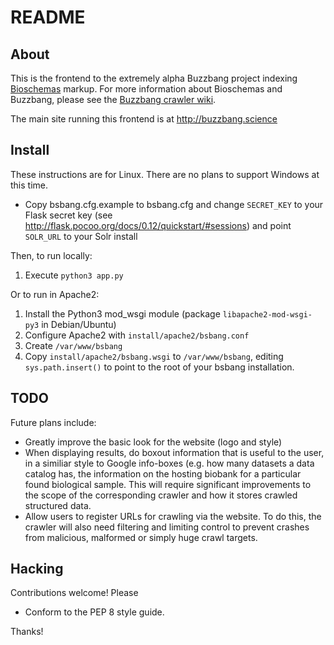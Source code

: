 # README #

## About ##

This is the frontend to the extremely alpha Buzzbang project indexing [Bioschemas](http://bioschemas.org) markup.  For more information about Bioschemas and Buzzbang, please see the [Buzzbang crawler wiki](https://github.com/justinccdev/bsbang-crawler/wiki).

The main site running this frontend is at http://buzzbang.science

## Install ##

These instructions are for Linux. There are no plans to support Windows at this time.

* Copy bsbang.cfg.example to bsbang.cfg and change `SECRET_KEY` to your Flask secret key
 (see http://flask.pocoo.org/docs/0.12/quickstart/#sessions) and point `SOLR_URL` to your Solr install

Then, to run locally:
1. Execute `python3 app.py`

Or to run in Apache2:
1. Install the Python3 mod_wsgi module (package `libapache2-mod-wsgi-py3` in Debian/Ubuntu)
2. Configure Apache2 with `install/apache2/bsbang.conf`
3. Create `/var/www/bsbang`
4. Copy `install/apache2/bsbang.wsgi` to `/var/www/bsbang`, editing `sys.path.insert()` to point to the root of your
bsbang installation.

## TODO ##
Future plans include:

* Greatly improve the basic look for the website (logo and style)
* When displaying results, do boxout information that is useful to the user, in a similiar style to Google info-boxes
 (e.g. how many datasets a data catalog has, the information on the hosting biobank for a particular found biological sample.
 This will require significant improvements to the scope of the corresponding crawler and how it stores crawled
 structured data.
* Allow users to register URLs for crawling via the website. To do this, the crawler will also need filtering and 
limiting control to prevent crashes from malicious, malformed or simply huge crawl targets.


## Hacking ##

Contributions welcome!  Please

* Conform to the PEP 8 style guide.

Thanks!

